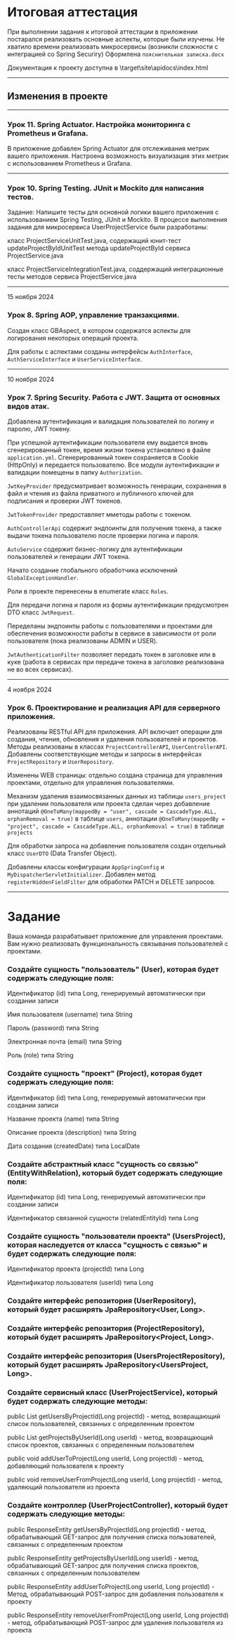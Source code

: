 # Итоговая аттестация

При выполнении задания к итоговой аттестации в приложении постарался реализовать основные аспекты, которые были изучены. Не хватило времени реализовать микросервисы (возникли сложности с интеграцией со Spring Securiry)
Оформлена `пояснительная записка.docx`

Документация к проекту доступна в \target\site\apidocs\index.html

---

## Изменения в проекте

---

### Урок 11. Spring Actuator. Настройка мониторинга с Prometheus и Grafana.

В приложение добавлен Spring Actuator для отслеживания метрик вашего приложения. Настроена возможность визуализация 
этих метрик с использованием Prometheus и Grafana.

---

### Урок 10. Spring Testing. JUnit и Mockito для написания тестов.

Задание: Напишите тесты для основной логики вашего приложения с использованием Spring Testing, JUnit и Mockito.
В процессе выполнения задания для микросервиса UserProjectService были разработаны:

класс ProjectServiceUnitTest.java, содержащий юнит-тест updateProjectByIdUnitTest метода updateProjectById 
сервиса ProjectService.java

класс ProjectServiceIntegrationTest.java, соддержащий интеграционные тесты методов сервиса ProjectService.java

---

15 ноября 2024

### Урок 8. Spring AOP, управление транзакциями.

Создан класс GBAspect, в котором содержатся аспекты для логирования некоторых операций проекта.

Для работы с аспектами созданы интерфейсы `AuthInterface`, `AuthServiceInterface` и `UserServiceInterface`.

---

10 ноября 2024

### Урок 7. Spring Security. Работа с JWT. Защита от основных видов атак.

Добавлена аутентификация и валидация пользователей по логину и паролю, JWT токену.

При успешной аутентификации пользователя ему выдается вновь сгенерированный токен, время жизни токена установлено 
в файле `application.yml`. Сгенерированный токен сохраняется в Cookie (HttpOnly) и передается пользователю.
Все модули аутентификации и валидации помещены в папку `Authorization`.

`JwtKeyProvider` предусматривает возможность генерации, сохранения в файл и чтения из файла приватного и публичного ключей
для подписания и проверки JWT токенов.

`JwtTokenProvider` предоставляет мметоды работы с токеном.

`AuthControllerApi` содержит эндпоинты для получения токена, а также выдачи токена пользователю после проверки логина и пароля.

`AutuService` содержит бизнес-логику для аутентификации пользователей и генерации JWT токена.

Начато создание глобального обработчика исключений `GlobalExceptionHandler`. 

Роли в проекте перенесены в enumerate класс `Roles`.

Для передачи логина и пароля из формы аутентификации предусмотрен DTO класс `JwtRequest`.

Переделаны эндпоинты работы с пользователями и проектами для обеспечения возможности работы в сервисе
в зависимости от роли пользователя (пока реализованы ADMIN и USER).

`JwtAuthenticationFilter` позволяет передать токен в заголовке или в куке (работа в сервисах при передаче токена 
в заголовке реализована не во всех сервисах).

---


4 ноября 2024

### Урок 6. Проектирование и реализация API для серверного приложения.

Реализованы RESTful API для приложения. API включает операции для создания, чтения, обновления и 
удаления пользователей и проектов. Методы реализованы в классах `ProjectControllerAPI`, `UserControllerAPI`. 
Добавлены соответствующие методы и запросы в интерфейсах `ProjectRepository` и `UserRepository`. 

Изменены WEB страницы: отдельно создана страница для управления проектами, отдельно для управления пользователями.

Механизм удаления взаимосвязанных данных из таблицы `users_project` при удалении пользователя или проекта
сделан через добавление аннотаций `@OneToMany(mappedBy = "user", cascade = CascadeType.ALL, orphanRemoval = true)`
в таблице `users`,  аннотации `@OneToMany(mappedBy = "project", cascade = CascadeType.ALL, orphanRemoval = true)` 
в таблице `projects`

Для обработки запроса на добавление пользователя создан отдельный класс `UserDTO` (Data Transfer Object).

Добавлены классы конфигурации `AppSpringConfig` и `MyDispatcherServletInitializer`. Добавлен метод 
`registerHiddenFieldFilter` для обработки PATCH и DELETE запросов.

---

# Задание
Ваша команда разрабатывает приложение для управления проектами. Вам нужно реализовать функциональность 
связывания пользователей с проектами.

### Создайте сущность "пользователь" (User), которая будет содержать следующие поля:

Идентификатор (id) типа Long, генерируемый автоматически при создании записи

Имя пользователя (username) типа String

Пароль (password) типа String

Электронная почта (email) типа String

Роль (role) типа String


### Создайте сущность "проект" (Project), которая будет содержать следующие поля:

Идентификатор (id) типа Long, генерируемый автоматически при создании записи

Название проекта (name) типа String

Описание проекта (description) типа String

Дата создания (createdDate) типа LocalDate


### Создайте абстрактный класс "сущность со связью" (EntityWithRelation), который будет содержать следующие поля:

Идентификатор (id) типа Long, генерируемый автоматически при создании записи

Идентификатор связанной сущности (relatedEntityId) типа Long


### Создайте сущность "пользователи проекта" (UsersProject), которая наследуется от класса "сущность с связью" и будет содержать следующие поля:

Идентификатор проекта (projectId) типа Long

Идентификатор пользователя (userId) типа Long


### Создайте интерфейс репозитория (UserRepository), который будет расширять JpaRepository<User, Long>.

### Создайте интерфейс репозитория (ProjectRepository), который будет расширять JpaRepository<Project, Long>.

### Создайте интерфейс репозитория (UsersProjectRepository), который будет расширять JpaRepository<UsersProject, Long>.


### Создайте сервисный класс (UserProjectService), который будет содержать следующие методы:

public List getUsersByProjectId(Long projectId) - метод, возвращающий список пользователей, связанных с определенным проектом

public List getProjectsByUserId(Long userId) - метод, возвращающий список проектов, связанных с определенным пользователем

public void addUserToProject(Long userId, Long projectId) - метод, добавляющий пользователя к проекту

public void removeUserFromProject(Long userId, Long projectId) - метод, удаляющий пользователя из проекта


### Создайте контроллер (UserProjectController), который будет содержать следующие методы:

public ResponseEntity<List> getUsersByProjectId(Long projectId) - метод, обрабатывающий GET-запрос для получения списка пользователей, связанных с определенным проектом

public ResponseEntity<List> getProjectsByUserId(Long userId) - метод, обрабатывающий GET-запрос для получения списка проектов, связанных с определенным пользователем

public ResponseEntity addUserToProject(Long userId, Long projectId) - Метод, обрабатывающий POST-запрос для добавления пользователя к проекту

public ResponseEntity removeUserFromProject(Long userId, Long projectId) - метод, обрабатывающий POST-запрос для удаления пользователя из проекта

